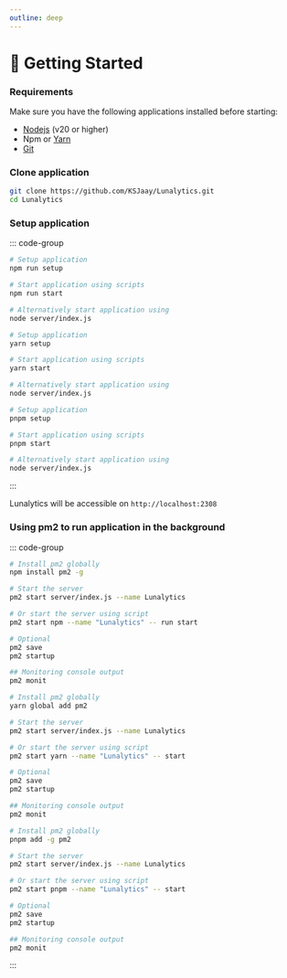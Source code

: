 ```yaml
---
outline: deep
---
```


# 🚀 Getting Started

### Requirements

Make sure you have the following applications installed before starting:

- [Nodejs](https://nodejs.org/en/download/) (v20 or higher)
- Npm or [Yarn](https://classic.yarnpkg.com/lang/en/docs/install/#windows-stable)
- [Git](https://git-scm.com/)

### Clone application

```bash
git clone https://github.com/KSJaay/Lunalytics.git
cd Lunalytics
```

### Setup application

::: code-group

```bash [npm]
# Setup application
npm run setup

# Start application using scripts
npm run start

# Alternatively start application using
node server/index.js
```

```bash [yarn]
# Setup application
yarn setup

# Start application using scripts
yarn start

# Alternatively start application using
node server/index.js
```

```bash [pnpm]
# Setup application
pnpm setup

# Start application using scripts
pnpm start

# Alternatively start application using
node server/index.js
```

:::

Lunalytics will be accessible on `http://localhost:2308`

### Using pm2 to run application in the background

::: code-group

```bash [npm]
# Install pm2 globally
npm install pm2 -g

# Start the server
pm2 start server/index.js --name Lunalytics

# Or start the server using script
pm2 start npm --name "Lunalytics" -- run start

# Optional
pm2 save
pm2 startup

## Monitoring console output
pm2 monit
```

```bash [yarn]
# Install pm2 globally
yarn global add pm2

# Start the server
pm2 start server/index.js --name Lunalytics

# Or start the server using script
pm2 start yarn --name "Lunalytics" -- start

# Optional
pm2 save
pm2 startup

## Monitoring console output
pm2 monit
```

```bash [pnpm]
# Install pm2 globally
pnpm add -g pm2

# Start the server
pm2 start server/index.js --name Lunalytics

# Or start the server using script
pm2 start pnpm --name "Lunalytics" -- start

# Optional
pm2 save
pm2 startup

## Monitoring console output
pm2 monit
```

:::
